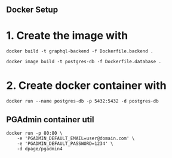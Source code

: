 ## Docker Setup

# 1. Create the image with

```
docker build -t graphql-backend -f Dockerfile.backend .
```

```
docker image build -t postgres-db -f Dockerfile.database .
```

# 2. Create docker container with
```
docker run --name postgres-db -p 5432:5432 -d postgres-db
```

## PGAdmin container util
```
docker run -p 80:80 \
    -e 'PGADMIN_DEFAULT_EMAIL=user@domain.com' \
    -e 'PGADMIN_DEFAULT_PASSWORD=1234' \
    -d dpage/pgadmin4
```
